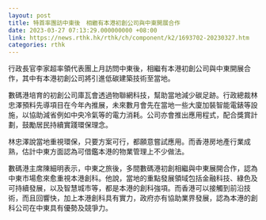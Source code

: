 ```yaml
---
layout: post
title: 特首率團訪中東後　相繼有本港初創公司與中東開展合作
date: 2023-03-27 07:13:29.000000000 +08:00
link: https://news.rthk.hk/rthk/ch/component/k2/1693702-20230327.htm
categories: rthk
---
```


行政長官李家超率領代表團上月訪問中東後，相繼有本港初創公司與中東開展合作，其中有本港初創公司將引進低碳建築技術至當地。

數碼港培育的初創公司庫瓦會透過物聯網科技，幫助當地減少碳足跡。行政總裁林忠澤預料先導項目在今年內推展，未來數月會先在當地一些大廈加裝智能電錶等設施，以協助減省例如中央冷氣等的電力消耗。公司亦會推出應用程式，配合獎賞計劃，鼓勵居民持續實踐環保理念。

林忠澤說當地重視環保，只要方案可行，都願意嘗試應用。而香港房地產行業成熟，估計中東方面認為可借鑑本港的物業管理上不少做法。

數碼港主席陳細明表示，中東之旅後，多間數碼港初創相繼與中東展開合作，認為中東市場愈來愈重視本港創科。他說，當地的重點發展領域包括金融科技、綠色及可持續發展，以及智慧城市等，都是本港的創科強項。而香港可以接觸到前沿技術，而且回響快，加上本港創科具有實力，政府亦有協助業界發展，認為本港的創科公司在中東具有優勢及競爭力。
